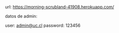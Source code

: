 url: https://morning-scrubland-41908.herokuapp.com/

datos de admin:

user: admin@uc.cl
password: 123456
